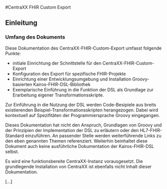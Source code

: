 #CentraXX FHIR Custom Export
## Einleitung
### Umfang des Dokuments

Diese Dokumentation des CentraXX-FHIR-Custom-Export umfasst folgende Punkte:

* initiale Einrichtung der Schnittstelle für den CentraXX-FHIR-Custom-Export
* Konfiguration des Export für spezifische FHIR-Projekte
* Einrichtung einer Entwicklungsumgebung und Installation Groovy-basierten Kairos-FHIR-DSL-Bibliothek
* Exemplarische Einführung in die Funktion der DSL als Grundlage zur Erarbeitung eigener Transformationsskripte.

Zur Einführung in die Nutzung der DSL werden Code-Besipiele aus breits existierenden Beispiel-Transformationsskripten herangezogen. Dabei wird kontextuell auf Spezifitäten der Programmiersprache Groovy eingegangen.

Dieses Dokumentation hat nicht den Anspruch, Grundlagen von Groovy und der Prinzipien der Implementation der DSL zu erläutern oder den HL7-FHIR-Standard einzuführen. An passender Stelle werden weiterführende Links zu den eben genannten Themen referenziert. Weiterhin beinhaltet diese Dokument auch keine ausführliche Dokumentation der Kairos-FHIR-DSL selbst.

Es wird eine funktionsbereite CentraXX-Instanz vorausgesetzt. Die grundlegende Installation von CentraXX ist ebenfalls nicht Inhalt dieser Dokumentation.

[...]